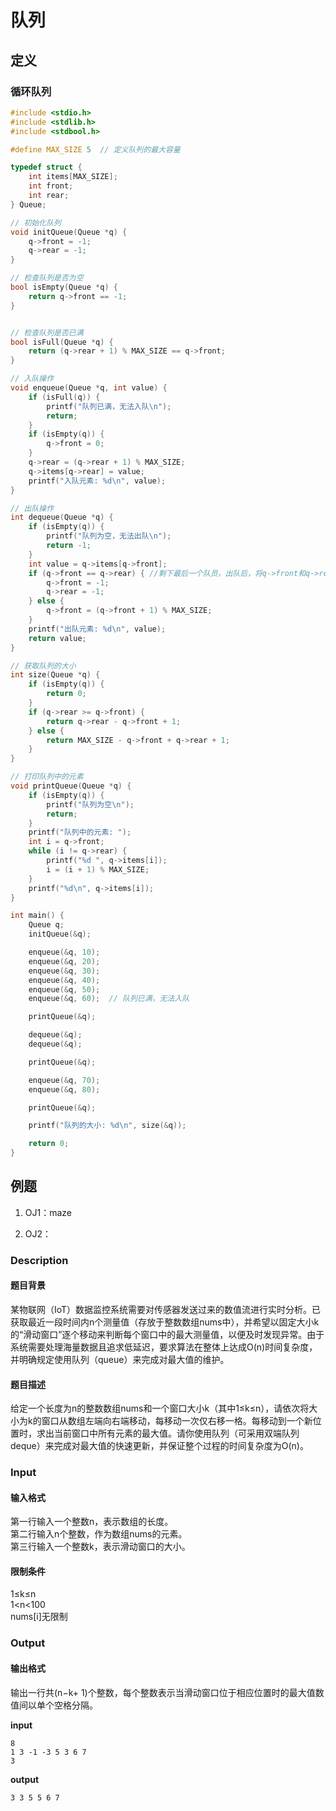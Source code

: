 # 队列

## 定义
### 循环队列

```c
#include <stdio.h>
#include <stdlib.h>
#include <stdbool.h>

#define MAX_SIZE 5  // 定义队列的最大容量

typedef struct {
    int items[MAX_SIZE];
    int front;
    int rear;
} Queue;

// 初始化队列
void initQueue(Queue *q) {
    q->front = -1;
    q->rear = -1;
}

// 检查队列是否为空
bool isEmpty(Queue *q) {
    return q->front == -1;
}


// 检查队列是否已满
bool isFull(Queue *q) {
    return (q->rear + 1) % MAX_SIZE == q->front;
}

// 入队操作
void enqueue(Queue *q, int value) {
    if (isFull(q)) {
        printf("队列已满，无法入队\n");
        return;
    }
    if (isEmpty(q)) {
        q->front = 0;
    }
    q->rear = (q->rear + 1) % MAX_SIZE;
    q->items[q->rear] = value;
    printf("入队元素: %d\n", value);
}

// 出队操作
int dequeue(Queue *q) {
    if (isEmpty(q)) {
        printf("队列为空，无法出队\n");
        return -1;
    }
    int value = q->items[q->front];
    if (q->front == q->rear) { //剩下最后一个队员，出队后，将q->front和q->rear置为-1
        q->front = -1;
        q->rear = -1;
    } else {
        q->front = (q->front + 1) % MAX_SIZE;
    }
    printf("出队元素: %d\n", value);
    return value;
}

// 获取队列的大小
int size(Queue *q) {
    if (isEmpty(q)) {
        return 0;
    }
    if (q->rear >= q->front) {
        return q->rear - q->front + 1;
    } else {
        return MAX_SIZE - q->front + q->rear + 1;
    }
}

// 打印队列中的元素
void printQueue(Queue *q) {
    if (isEmpty(q)) {
        printf("队列为空\n");
        return;
    }
    printf("队列中的元素: ");
    int i = q->front;
    while (i != q->rear) {
        printf("%d ", q->items[i]);
        i = (i + 1) % MAX_SIZE;
    }
    printf("%d\n", q->items[i]);
}

int main() {
    Queue q;
    initQueue(&q);

    enqueue(&q, 10);
    enqueue(&q, 20);
    enqueue(&q, 30);
    enqueue(&q, 40);
    enqueue(&q, 50);
    enqueue(&q, 60);  // 队列已满，无法入队

    printQueue(&q);

    dequeue(&q);
    dequeue(&q);

    printQueue(&q);

    enqueue(&q, 70);
    enqueue(&q, 80);

    printQueue(&q);

    printf("队列的大小: %d\n", size(&q));

    return 0;
}
```


## 例题

1. OJ1：maze



2. OJ2：

### Description

#### 题目背景
某物联网（IoT）数据监控系统需要对传感器发送过来的数值流进行实时分析。已获取最近一段时间内n个测量值（存放于整数数组nums中），并希望以固定大小k的“滑动窗口”逐个移动来判断每个窗口中的最大测量值，以便及时发现异常。由于系统需要处理海量数据且追求低延迟，要求算法在整体上达成O(n)时间复杂度，并明确规定使用队列（queue）来完成对最大值的维护。

#### 题目描述
给定一个长度为n的整数数组nums和一个窗口大小k（其中1≤k≤n），请依次将大小为k的窗口从数组左端向右端移动，每移动一次仅右移一格。每移动到一个新位置时，求出当前窗口中所有元素的最大值。请你使用队列（可采用双端队列deque）来完成对最大值的快速更新，并保证整个过程的时间复杂度为O(n)。

### Input

#### 输入格式
第一行输入一个整数n，表示数组的长度。  
第二行输入n个整数，作为数组nums的元素。  
第三行输入一个整数k，表示滑动窗口的大小。  

#### 限制条件
1≤k≤n  
1<n<100  
nums[i]无限制  

### Output

#### 输出格式
输出一行共(n−k+ 1)个整数，每个整数表示当滑动窗口位于相应位置时的最大值数值间以单个空格分隔。

**input**
```
8
1 3 -1 -3 5 3 6 7
3
```

**output**
```
3 3 5 5 6 7
```

